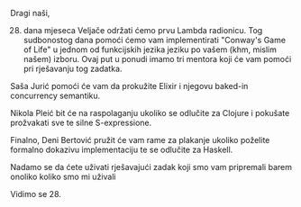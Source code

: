 Dragi naši,

28. dana mjeseca Veljače održati ćemo prvu Lambda radionicu. Tog sudbonostog dana pomoći ćemo vam implementirati "Conway's Game of Life" u jednom od funkcijskih jezika jeziku po vašem (khm, mislim našem) izboru. Ovaj put u ponudi imamo tri mentora koji će vam pomoći pri rješavanju tog zadatka.

Saša Jurić pomoći će vam da prokužite Elixir i njegovu baked-in concurrency semantiku.

Nikola Pleić bit će na raspolaganju ukoliko se odlučite za Clojure i pokušate prožvakati sve te silne S-expressione.

Finalno, Deni Bertović pružit će vam rame za plakanje ukoliko poželite formalno dokazivu implementaciju te se odlučite za Haskell.

Nadamo se da ćete uživati rješavajući zadak koji smo vam pripremali barem onoliko koliko smo mi uživali

Vidimo se 28.

